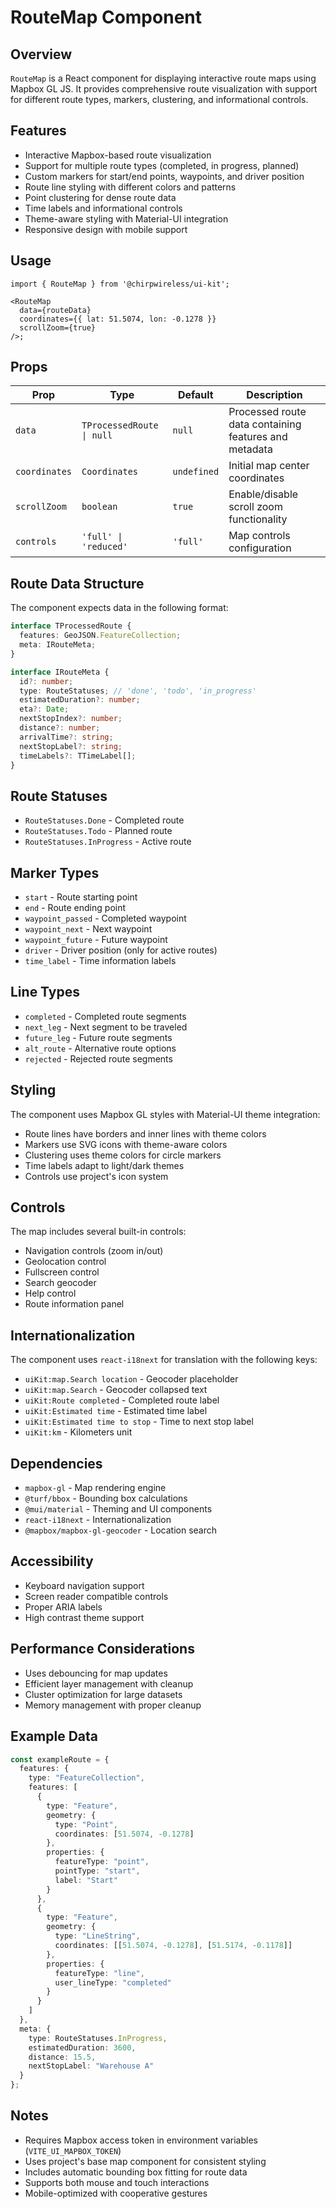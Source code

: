 # RouteMap Component

## Overview

`RouteMap` is a React component for displaying interactive route maps using Mapbox GL JS. It provides comprehensive route visualization with support for different route types, markers, clustering, and informational controls.

## Features

- Interactive Mapbox-based route visualization
- Support for multiple route types (completed, in progress, planned)
- Custom markers for start/end points, waypoints, and driver position
- Route line styling with different colors and patterns
- Point clustering for dense route data
- Time labels and informational controls
- Theme-aware styling with Material-UI integration
- Responsive design with mobile support

## Usage

```tsx
import { RouteMap } from '@chirpwireless/ui-kit';

<RouteMap
  data={routeData}
  coordinates={{ lat: 51.5074, lon: -0.1278 }}
  scrollZoom={true}
/>;
```

## Props

| Prop | Type | Default | Description |
|------|------|---------|-------------|
| `data` | `TProcessedRoute \| null` | `null` | Processed route data containing features and metadata |
| `coordinates` | `Coordinates` | `undefined` | Initial map center coordinates |
| `scrollZoom` | `boolean` | `true` | Enable/disable scroll zoom functionality |
| `controls` | `'full' \| 'reduced'` | `'full'` | Map controls configuration |

## Route Data Structure

The component expects data in the following format:

```typescript
interface TProcessedRoute {
  features: GeoJSON.FeatureCollection;
  meta: IRouteMeta;
}

interface IRouteMeta {
  id?: number;
  type: RouteStatuses; // 'done', 'todo', 'in_progress'
  estimatedDuration?: number;
  eta?: Date;
  nextStopIndex?: number;
  distance?: number;
  arrivalTime?: string;
  nextStopLabel?: string;
  timeLabels?: TTimeLabel[];
}
```

## Route Statuses

- `RouteStatuses.Done` - Completed route
- `RouteStatuses.Todo` - Planned route
- `RouteStatuses.InProgress` - Active route

## Marker Types

- `start` - Route starting point
- `end` - Route ending point
- `waypoint_passed` - Completed waypoint
- `waypoint_next` - Next waypoint
- `waypoint_future` - Future waypoint
- `driver` - Driver position (only for active routes)
- `time_label` - Time information labels

## Line Types

- `completed` - Completed route segments
- `next_leg` - Next segment to be traveled
- `future_leg` - Future route segments
- `alt_route` - Alternative route options
- `rejected` - Rejected route segments

## Styling

The component uses Mapbox GL styles with Material-UI theme integration:

- Route lines have borders and inner lines with theme colors
- Markers use SVG icons with theme-aware colors
- Clustering uses theme colors for circle markers
- Time labels adapt to light/dark themes
- Controls use project's icon system

## Controls

The map includes several built-in controls:

- Navigation controls (zoom in/out)
- Geolocation control
- Fullscreen control
- Search geocoder
- Help control
- Route information panel

## Internationalization

The component uses `react-i18next` for translation with the following keys:
- `uiKit:map.Search location` - Geocoder placeholder
- `uiKit:map.Search` - Geocoder collapsed text
- `uiKit:Route completed` - Completed route label
- `uiKit:Estimated time` - Estimated time label
- `uiKit:Estimated time to stop` - Time to next stop label
- `uiKit:km` - Kilometers unit

## Dependencies

- `mapbox-gl` - Map rendering engine
- `@turf/bbox` - Bounding box calculations
- `@mui/material` - Theming and UI components
- `react-i18next` - Internationalization
- `@mapbox/mapbox-gl-geocoder` - Location search

## Accessibility

- Keyboard navigation support
- Screen reader compatible controls
- Proper ARIA labels
- High contrast theme support

## Performance Considerations

- Uses debouncing for map updates
- Efficient layer management with cleanup
- Cluster optimization for large datasets
- Memory management with proper cleanup

## Example Data

```typescript
const exampleRoute = {
  features: {
    type: "FeatureCollection",
    features: [
      {
        type: "Feature",
        geometry: {
          type: "Point",
          coordinates: [51.5074, -0.1278]
        },
        properties: {
          featureType: "point",
          pointType: "start",
          label: "Start"
        }
      },
      {
        type: "Feature",
        geometry: {
          type: "LineString",
          coordinates: [[51.5074, -0.1278], [51.5174, -0.1178]]
        },
        properties: {
          featureType: "line",
          user_lineType: "completed"
        }
      }
    ]
  },
  meta: {
    type: RouteStatuses.InProgress,
    estimatedDuration: 3600,
    distance: 15.5,
    nextStopLabel: "Warehouse A"
  }
};
```

## Notes

- Requires Mapbox access token in environment variables (`VITE_UI_MAPBOX_TOKEN`)
- Uses project's base map component for consistent styling
- Includes automatic bounding box fitting for route data
- Supports both mouse and touch interactions
- Mobile-optimized with cooperative gestures
